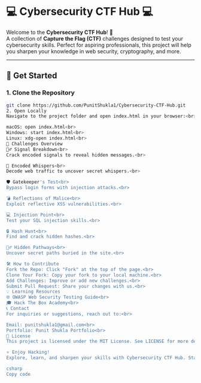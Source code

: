# 💻 **Cybersecurity CTF Hub** 💻

Welcome to the **Cybersecurity CTF Hub**! 🚀<br>
A collection of **Capture the Flag (CTF)** challenges designed to test your cybersecurity skills. Perfect for aspiring professionals, this project will help you sharpen your knowledge in web security, cryptography, and more.

---

## 🚀 **Get Started**

### **1. Clone the Repository**

```bash
git clone https://github.com/PunitShukla1/Cybersecurity-CTF-Hub.git
2. Open Locally
Navigate to the project folder and open index.html in your browser:<br>

macOS: open index.html<br>
Windows: start index.html<br>
Linux: xdg-open index.html<br>
🧩 Challenges Overview
🕵️‍♂️ Signal Breakdown<br>
Crack encoded signals to reveal hidden messages.<br>

💬 Encoded Whispers<br>
Decode web traffic to uncover secret whispers.<br>

🛡️ Gatekeeper's Test<br>
Bypass login forms with injection attacks.<br>

💣 Reflections of Malice<br>
Exploit reflective XSS vulnerabilities.<br>

💻 Injection Point<br>
Test your SQL injection skills.<br>

🔒 Hash Hunt<br>
Find and crack hidden hashes.<br>

🚶‍♂️ Hidden Pathways<br>
Uncover secret paths buried in the site.<br>

🛠 How to Contribute
Fork the Repo: Click "Fork" at the top of the page.<br>
Clone Your Fork: Copy your fork to your local machine.<br>
Add Challenges: Improve or add new challenges.<br>
Submit Pull Request: Share your changes with us.<br>
💡 Learning Resources
🌐 OWASP Web Security Testing Guide<br>
🎓 Hack The Box Academy<br>
📞 Contact
For inquiries or suggestions, reach out to:<br>

Email: punitshukla1@gmail.com<br>
Portfolio: Punit Shukla Portfolio<br>
📝 License
This project is licensed under the MIT License. See LICENSE for more details.<br>

⭐ Enjoy Hacking!
Explore, learn, and sharpen your skills with Cybersecurity CTF Hub. Stay curious and keep pushing your limits! 💡

csharp
Copy code
